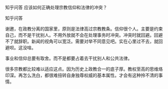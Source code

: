  
 知乎问答 应该如何正确处理宗教信仰和法律的冲突？ 
 
 
 
 
 
 知乎问答 
 
 

 

 谢邀，在政教分离的国家里，原则是法律高过宗教教条。信仰很个人。主要是约束自己，而不是干扰别人。不用外放就不会在处理事务时冲突。冲突时就回避。回避不了就辞职。新闻的视角可以宽泛。需要对举不同意见吧。实在心里过不去，就回避呗。这没啥。

 事业和信仰总要有取舍。而不是都要占着去干扰别人和公共法律。

 

 很多宗教都比较难以适应这点。因为历史上政教合一的底子厚。教权至高的思维烙印深。再怎么洗白，都很难扭转自身独尊权威的基本属性。才会有这种拎不清的事情。 